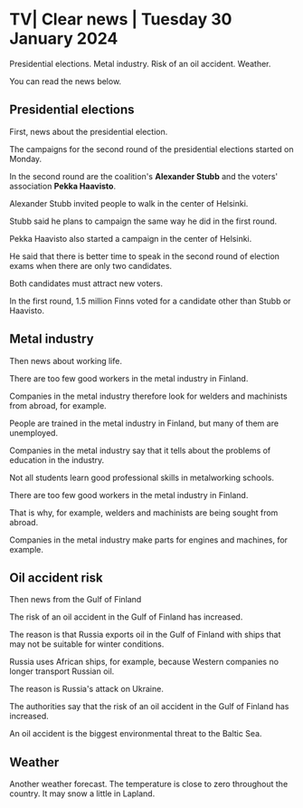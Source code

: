 # TV\| Clear news \| Tuesday 30 January 2024

Presidential elections. Metal industry. Risk of an oil accident. Weather.

You can read the news below.

## Presidential elections

First, news about the presidential election.

The campaigns for the second round of the presidential elections started on Monday.

In the second round are the coalition's **Alexander Stubb** and the voters' association **Pekka Haavisto**.

Alexander Stubb invited people to walk in the center of Helsinki.

Stubb said he plans to campaign the same way he did in the first round.

Pekka Haavisto also started a campaign in the center of Helsinki.

He said that there is better time to speak in the second round of election exams when there are only two candidates.

Both candidates must attract new voters.

In the first round, 1.5 million Finns voted for a candidate other than Stubb or Haavisto.

## Metal industry

Then news about working life.

There are too few good workers in the metal industry in Finland.

Companies in the metal industry therefore look for welders and machinists from abroad, for example.

People are trained in the metal industry in Finland, but many of them are unemployed.

Companies in the metal industry say that it tells about the problems of education in the industry.

Not all students learn good professional skills in metalworking schools.

There are too few good workers in the metal industry in Finland.

That is why, for example, welders and machinists are being sought from abroad.

Companies in the metal industry make parts for engines and machines, for example.

## Oil accident risk

Then news from the Gulf of Finland

The risk of an oil accident in the Gulf of Finland has increased.

The reason is that Russia exports oil in the Gulf of Finland with ships that may not be suitable for winter conditions.

Russia uses African ships, for example, because Western companies no longer transport Russian oil.

The reason is Russia's attack on Ukraine.

The authorities say that the risk of an oil accident in the Gulf of Finland has increased.

An oil accident is the biggest environmental threat to the Baltic Sea.

## Weather

Another weather forecast. The temperature is close to zero throughout the country. It may snow a little in Lapland.
